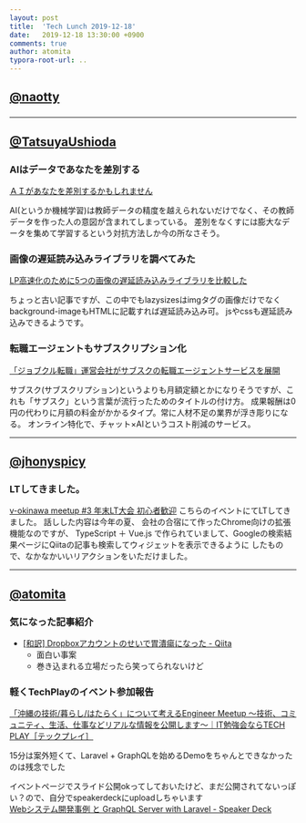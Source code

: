```yaml
---
layout: post
title:  'Tech Lunch 2019-12-18'
date:   2019-12-18 13:30:00 +0900
comments: true
author: atomita
typora-root-url: ..
---
```


## [@naotty](https://github.com/naotty)

### 


----

## [@TatsuyaUshioda](https://github.com/TatsuyaUshioda)

### AIはデータであなたを差別する
[ＡＩがあなたを差別するかもしれません](https://www3.nhk.or.jp/news/html/20191216/k10012216531000.html)

AI(というか機械学習)は教師データの精度を越えられないだけでなく、その教師データを作った人の意図が含まれてしまっている。
差別をなくすには膨大なデータを集めて学習するという対抗方法しか今の所なさそう。

### 画像の遅延読み込みライブラリを調べてみた
[LP高速化のために5つの画像の遅延読み込みライブラリを比較した](https://qiita.com/tkhr/items/4b5e7f2a384dc4fccb20)

ちょっと古い記事ですが、この中でもlazysizesはimgタグの画像だけでなくbackground-imageもHTMLに記載すれば遅延読み込み可。
jsやcssも遅延読み込みできるようです。

### 転職エージェントもサブスクリプション化
[「ジョブクル転職」運営会社がサブスクの転職エージェントサービスを展開](https://m.japan.cnet.com/amp/story/35146971/)

サブスク(サブスクリプション)というよりも月額定額とかになりそうですが、これも「サブスク」という言葉が流行ったためのタイトルの付け方。
成果報酬は0円の代わりに月額の料金がかかるタイプ。常に人材不足の業界が浮き彫りになる。
オンライン特化で、チャット×AIというコスト削減のサービス。

----

## [@jhonyspicy](https://github.com/jhonyspicy)

### LTしてきました。

[v-okinawa meetup #3 年末LT大会 初心者歓迎](https://v-okinawa.connpass.com/event/158713/)
こちらのイベントにてLTしてきました。
話しした内容は今年の夏、
会社の合宿にて作ったChrome向けの拡張機能なのですが、
TypeScript ＋ Vue.js で作られていまして、Googleの検索結果ページにQiitaの記事も検索してウィジェットを表示できるように
したもので、なかなかいいリアクションをいただけました。

----

## [@atomita](https://github.com/atomita)

### 気になった記事紹介

- [[和訳] Dropboxアカウントのせいで胃潰瘍になった - Qiita](https://qiita.com/ktnyt/items/a4729e11b465c8f65478)
  - 面白い事案
  - 巻き込まれる立場だったら笑ってられないけど

### 軽くTechPlayのイベント参加報告

[「沖縄の技術/暮らし/はたらく」について考えるEngineer Meetup 〜技術、コミュニティ、生活、仕事などリアルな情報を公開します〜｜IT勉強会ならTECH PLAY［テックプレイ］](https://techplay.jp/event/758297)

15分は案外短くて、Laravel + GraphQLを始めるDemoをちゃんとできなかったのは残念でした

イベントページでスライド公開okってしておいたけど、まだ公開されてないっぽい？ので、自分でspeakerdeckにuploadしちゃいます  
[Webシステム開発事例 と GraphQL Server with Laravel - Speaker Deck](https://speakerdeck.com/atomita/websisutemukai-fa-shi-li-to-graphql-server-with-laravel)


